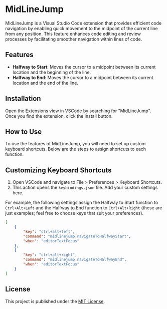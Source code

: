 # MidLineJump

MidLineJump is a Visual Studio Code extension that provides efficient code navigation by enabling quick movement to the midpoint of the current line from any position. This feature enhances code editing and review processes by facilitating smoother navigation within lines of code.

## Features

- **Halfway to Start**: Moves the cursor to a midpoint between its current location and the beginning of the line.
- **Halfway to End**: Moves the cursor to a midpoint between its current location and the end of the line.

## Installation

Open the Extensions view in VSCode by searching for "MidLineJump". Once you find the extension, click the Install button.

## How to Use

To use the features of MidLineJump, you will need to set up custom keyboard shortcuts. Below are the steps to assign shortcuts to each function.

## Customizing Keyboard Shortcuts

1. Open VSCode and navigate to File > Preferences > Keyboard Shortcuts.
2. This action opens the `keybindings.json` file. Add your custom settings here.

For example, the following settings assign the Halfway to Start function to `Ctrl+Alt+Left` and the Halfway to End function to `Ctrl+Alt+Right` (these are just examples; feel free to choose keys that suit your preferences).

```json
[
    {
        "key": "ctrl+alt+left",
        "command": "midlinejump.navigateToHalfwayStart",
        "when": "editorTextFocus"
    },
    {
        "key": "ctrl+alt+right",
        "command": "midlinejump.navigateToHalfwayEnd",
        "when": "editorTextFocus"
    }
]
```

## License

This project is published under the [MIT License](LICENSE).